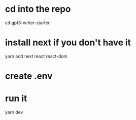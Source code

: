 # cd into the repo
cd gpt3-writer-starter

# install next if you don't have it
yarn add next react react-dom

# create .env

# run it
yarn dev
